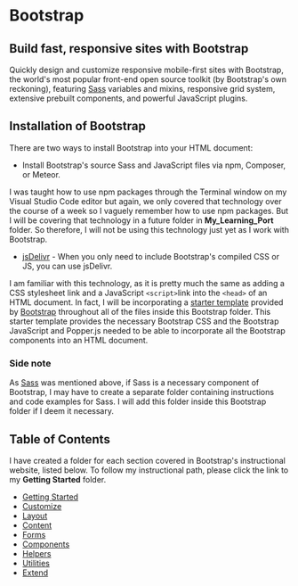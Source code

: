 # Bootstrap

## Build fast, responsive sites with Bootstrap

Quickly design and customize responsive mobile-first sites with Bootstrap, the world's most popular front-end open source toolkit (by Bootstrap's own reckoning), featuring [Sass](https://sass-lang.com/) variables and mixins, responsive grid system, extensive prebuilt components, and powerful JavaScript plugins.

## Installation of Bootstrap

There are two ways to install Bootstrap into your HTML document:

* Install Bootstrap's source Sass and JavaScript files via npm, Composer, or Meteor.

I was taught how to use npm packages through the Terminal window on my Visual Studio Code editor but again, we only covered that technology over the course of a week so I vaguely remember how to use npm packages. But I will be covering that technology in a future folder in **My_Learning_Port** folder. So therefore, I will not be using this technology just yet as I work with Bootstrap.

* [jsDelivr](https://www.jsdelivr.com/) - When you only need to include Bootstrap's compiled CSS or JS, you can use jsDelivr.

I am familiar with this technology, as it is pretty much the same as adding a CSS stylesheet link and a JavaScript ```<script>```link into the ```<head>``` of an HTML document. In fact, I will be incorporating a [starter template](https://github.com/AndrewSRea/My_Learning_Port/blob/main/Bootstrap/starter-template.html) provided by [Bootstrap](https://getbootstrap.com/docs/5.0/getting-started/introduction/#starter-template) throughout all of the files inside this Bootstrap folder. 
This starter template provides the necessary Bootstrap CSS and the Bootstrap JavaScript and Popper.js needed to be able to incorporate
all the Bootstrap components into an HTML document.

### Side note

As [Sass](https://sass-lang.com/) was mentioned above, if Sass is a necessary component of Bootstrap, I may have to create a separate folder containing instructions and code examples for Sass. I will add this folder inside this Bootstrap folder if I deem it necessary.

## Table of Contents

I have created a folder for each section covered in Bootstrap's instructional website, listed below. To follow my instructional path, please click the link to my **Getting Started** folder.

* [Getting Started](https://github.com/AndrewSRea/My_Learning_Port/tree/main/Bootstrap/Getting_Started#getting-started)
* [Customize](https://github.com/AndrewSRea/My_Learning_Port/tree/main/Bootstrap/Customize#customize)
* [Layout](https://github.com/AndrewSRea/My_Learning_Port/tree/main/Bootstrap/Layout#layout)
* [Content](https://github.com/AndrewSRea/My_Learning_Port/tree/main/Bootstrap/Content#content)
* [Forms](https://github.com/AndrewSRea/My_Learning_Port/tree/main/Bootstrap/Forms#forms)
* [Components](https://github.com/AndrewSRea/My_Learning_Port/tree/main/Bootstrap/Components#components)
* [Helpers](https://github.com/AndrewSRea/My_Learning_Port/tree/main/Bootstrap/Helpers#helpers)
* [Utilities](https://github.com/AndrewSRea/My_Learning_Port/tree/main/Bootstrap/Utilities#utilities)
* [Extend](https://github.com/AndrewSRea/My_Learning_Port/tree/main/Bootstrap/Extend#extend)